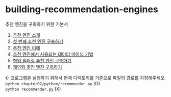 # building-recommendation-engines
추천 엔진을 구축하기 위한 기본서

1. [추천 엔진 소개](./chapter01/README.md)
2. [첫 번째 추천 엔진 구축하기](./chapter02/README.md)
3. [추천 엔진 이해](./chapter03/README.md)
4. [추천 엔진에서 사용되는 데이터 마이닝 기법](./chapter04/README.md)
5. [협업 필터링 추천 엔진 구축하기](./chapter05/README.md)
6. [개인화 추천 엔진 구축하기](./chapter06/README.md)

☪︎ 프로그램을 실행하기 위해서 현재 디렉토리를 기준으로 파일의 경로를 지정해주세오. <br>
```python chapter02/python/recommender.py``` (O) <br>
```python recommender.py``` (X)
